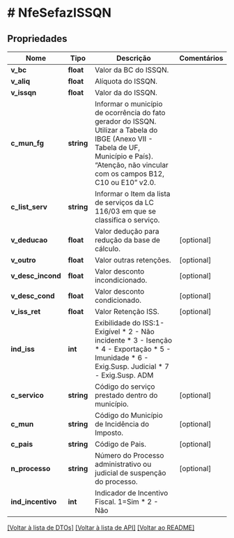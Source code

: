# # NfeSefazISSQN

## Propriedades

Nome | Tipo | Descrição | Comentários
------------ | ------------- | ------------- | -------------
**v_bc** | **float** | Valor da BC do ISSQN. |
**v_aliq** | **float** | Alíquota do ISSQN. |
**v_issqn** | **float** | Valor da do ISSQN. |
**c_mun_fg** | **string** | Informar o município de ocorrência do fato gerador do ISSQN. Utilizar a Tabela do IBGE (Anexo VII - Tabela de UF, Município e País). “Atenção, não vincular com os campos B12, C10 ou E10” v2.0. |
**c_list_serv** | **string** | Informar o Item da lista de serviços da LC 116/03 em que se classifica o serviço. |
**v_deducao** | **float** | Valor dedução para redução da base de cálculo. | [optional]
**v_outro** | **float** | Valor outras retenções. | [optional]
**v_desc_incond** | **float** | Valor desconto incondicionado. | [optional]
**v_desc_cond** | **float** | Valor desconto condicionado. | [optional]
**v_iss_ret** | **float** | Valor Retenção ISS. | [optional]
**ind_iss** | **int** | Exibilidade do ISS:1-Exigível  * 2 - Não incidente  * 3 - Isenção  * 4 - Exportação  * 5 - Imunidade  * 6 - Exig.Susp. Judicial  * 7 - Exig.Susp. ADM |
**c_servico** | **string** | Código do serviço prestado dentro do município. | [optional]
**c_mun** | **string** | Código do Município de Incidência do Imposto. | [optional]
**c_pais** | **string** | Código de Pais. | [optional]
**n_processo** | **string** | Número do Processo administrativo ou judicial de suspenção do processo. | [optional]
**ind_incentivo** | **int** | Indicador de Incentivo Fiscal. 1&#x3D;Sim  * 2 - Não |

[[Voltar à lista de DTOs]](../../README.md#models) [[Voltar à lista de API]](../../README.md#endpoints) [[Voltar ao README]](../../README.md)
